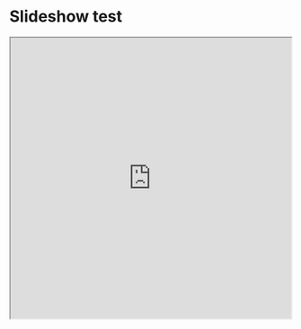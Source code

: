# Slideshow test

<html>
  
<iframe src="https://cgettings.github.io/slideshow_test/test.html"  height="500" width="500"></iframe>

</html> 
